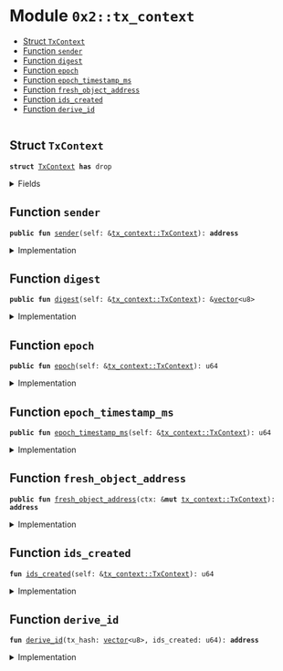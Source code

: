 
<a name="0x2_tx_context"></a>

# Module `0x2::tx_context`



-  [Struct `TxContext`](#0x2_tx_context_TxContext)
-  [Function `sender`](#0x2_tx_context_sender)
-  [Function `digest`](#0x2_tx_context_digest)
-  [Function `epoch`](#0x2_tx_context_epoch)
-  [Function `epoch_timestamp_ms`](#0x2_tx_context_epoch_timestamp_ms)
-  [Function `fresh_object_address`](#0x2_tx_context_fresh_object_address)
-  [Function `ids_created`](#0x2_tx_context_ids_created)
-  [Function `derive_id`](#0x2_tx_context_derive_id)


<pre><code></code></pre>



<a name="0x2_tx_context_TxContext"></a>

## Struct `TxContext`



<pre><code><b>struct</b> <a href="../../dependencies/mgo-framework/tx_context.md#0x2_tx_context_TxContext">TxContext</a> <b>has</b> drop
</code></pre>



<details>
<summary>Fields</summary>


<dl>
<dt>
<code>sender: <b>address</b></code>
</dt>
<dd>

</dd>
<dt>
<code>tx_hash: <a href="../../dependencies/move-stdlib/vector.md#0x1_vector">vector</a>&lt;u8&gt;</code>
</dt>
<dd>

</dd>
<dt>
<code>epoch: u64</code>
</dt>
<dd>

</dd>
<dt>
<code>epoch_timestamp_ms: u64</code>
</dt>
<dd>

</dd>
<dt>
<code>ids_created: u64</code>
</dt>
<dd>

</dd>
</dl>


</details>

<a name="0x2_tx_context_sender"></a>

## Function `sender`



<pre><code><b>public</b> <b>fun</b> <a href="../../dependencies/mgo-framework/tx_context.md#0x2_tx_context_sender">sender</a>(self: &<a href="../../dependencies/mgo-framework/tx_context.md#0x2_tx_context_TxContext">tx_context::TxContext</a>): <b>address</b>
</code></pre>



<details>
<summary>Implementation</summary>


<pre><code><b>public</b> <b>fun</b> <a href="../../dependencies/mgo-framework/tx_context.md#0x2_tx_context_sender">sender</a>(self: &<a href="../../dependencies/mgo-framework/tx_context.md#0x2_tx_context_TxContext">TxContext</a>): <b>address</b> {
    self.sender
}
</code></pre>



</details>

<a name="0x2_tx_context_digest"></a>

## Function `digest`



<pre><code><b>public</b> <b>fun</b> <a href="../../dependencies/mgo-framework/tx_context.md#0x2_tx_context_digest">digest</a>(self: &<a href="../../dependencies/mgo-framework/tx_context.md#0x2_tx_context_TxContext">tx_context::TxContext</a>): &<a href="../../dependencies/move-stdlib/vector.md#0x1_vector">vector</a>&lt;u8&gt;
</code></pre>



<details>
<summary>Implementation</summary>


<pre><code><b>public</b> <b>fun</b> <a href="../../dependencies/mgo-framework/tx_context.md#0x2_tx_context_digest">digest</a>(self: &<a href="../../dependencies/mgo-framework/tx_context.md#0x2_tx_context_TxContext">TxContext</a>): &<a href="../../dependencies/move-stdlib/vector.md#0x1_vector">vector</a>&lt;u8&gt; {
    &self.tx_hash
}
</code></pre>



</details>

<a name="0x2_tx_context_epoch"></a>

## Function `epoch`



<pre><code><b>public</b> <b>fun</b> <a href="../../dependencies/mgo-framework/tx_context.md#0x2_tx_context_epoch">epoch</a>(self: &<a href="../../dependencies/mgo-framework/tx_context.md#0x2_tx_context_TxContext">tx_context::TxContext</a>): u64
</code></pre>



<details>
<summary>Implementation</summary>


<pre><code><b>public</b> <b>fun</b> <a href="../../dependencies/mgo-framework/tx_context.md#0x2_tx_context_epoch">epoch</a>(self: &<a href="../../dependencies/mgo-framework/tx_context.md#0x2_tx_context_TxContext">TxContext</a>): u64 {
    self.epoch
}
</code></pre>



</details>

<a name="0x2_tx_context_epoch_timestamp_ms"></a>

## Function `epoch_timestamp_ms`



<pre><code><b>public</b> <b>fun</b> <a href="../../dependencies/mgo-framework/tx_context.md#0x2_tx_context_epoch_timestamp_ms">epoch_timestamp_ms</a>(self: &<a href="../../dependencies/mgo-framework/tx_context.md#0x2_tx_context_TxContext">tx_context::TxContext</a>): u64
</code></pre>



<details>
<summary>Implementation</summary>


<pre><code><b>public</b> <b>fun</b> <a href="../../dependencies/mgo-framework/tx_context.md#0x2_tx_context_epoch_timestamp_ms">epoch_timestamp_ms</a>(self: &<a href="../../dependencies/mgo-framework/tx_context.md#0x2_tx_context_TxContext">TxContext</a>): u64 {
   self.epoch_timestamp_ms
}
</code></pre>



</details>

<a name="0x2_tx_context_fresh_object_address"></a>

## Function `fresh_object_address`



<pre><code><b>public</b> <b>fun</b> <a href="../../dependencies/mgo-framework/tx_context.md#0x2_tx_context_fresh_object_address">fresh_object_address</a>(ctx: &<b>mut</b> <a href="../../dependencies/mgo-framework/tx_context.md#0x2_tx_context_TxContext">tx_context::TxContext</a>): <b>address</b>
</code></pre>



<details>
<summary>Implementation</summary>


<pre><code><b>public</b> <b>fun</b> <a href="../../dependencies/mgo-framework/tx_context.md#0x2_tx_context_fresh_object_address">fresh_object_address</a>(ctx: &<b>mut</b> <a href="../../dependencies/mgo-framework/tx_context.md#0x2_tx_context_TxContext">TxContext</a>): <b>address</b> {
    <b>let</b> ids_created = ctx.ids_created;
    <b>let</b> id = <a href="../../dependencies/mgo-framework/tx_context.md#0x2_tx_context_derive_id">derive_id</a>(*&ctx.tx_hash, ids_created);
    ctx.ids_created = ids_created + 1;
    id
}
</code></pre>



</details>

<a name="0x2_tx_context_ids_created"></a>

## Function `ids_created`



<pre><code><b>fun</b> <a href="../../dependencies/mgo-framework/tx_context.md#0x2_tx_context_ids_created">ids_created</a>(self: &<a href="../../dependencies/mgo-framework/tx_context.md#0x2_tx_context_TxContext">tx_context::TxContext</a>): u64
</code></pre>



<details>
<summary>Implementation</summary>


<pre><code><b>fun</b> <a href="../../dependencies/mgo-framework/tx_context.md#0x2_tx_context_ids_created">ids_created</a>(self: &<a href="../../dependencies/mgo-framework/tx_context.md#0x2_tx_context_TxContext">TxContext</a>): u64 {
    self.ids_created
}
</code></pre>



</details>

<a name="0x2_tx_context_derive_id"></a>

## Function `derive_id`



<pre><code><b>fun</b> <a href="../../dependencies/mgo-framework/tx_context.md#0x2_tx_context_derive_id">derive_id</a>(tx_hash: <a href="../../dependencies/move-stdlib/vector.md#0x1_vector">vector</a>&lt;u8&gt;, ids_created: u64): <b>address</b>
</code></pre>



<details>
<summary>Implementation</summary>


<pre><code><b>native</b> <b>fun</b> <a href="../../dependencies/mgo-framework/tx_context.md#0x2_tx_context_derive_id">derive_id</a>(tx_hash: <a href="../../dependencies/move-stdlib/vector.md#0x1_vector">vector</a>&lt;u8&gt;, ids_created: u64): <b>address</b>;
</code></pre>



</details>
